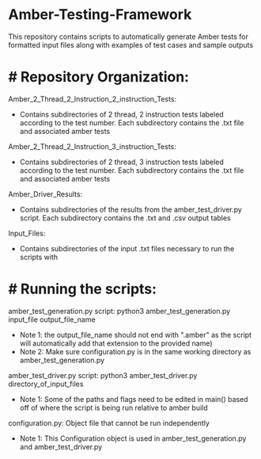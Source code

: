 # Amber-Testing-Framework
This repository contains scripts to automatically generate Amber tests for formatted input files along with examples of test cases and sample outputs

# # Repository Organization:

Amber_2_Thread_2_Instruction_2_instruction_Tests: 

- Contains subdirectories of 2 thread, 2 instruction tests labeled according to the test number. Each subdirectory contains the .txt file and associated amber tests

Amber_2_Thread_2_Instruction_3_instruction_Tests:

- Contains subdirectories of 2 thread, 3 instruction tests labeled according to the test number. Each subdirectory contains the .txt file and associated amber tests

Amber_Driver_Results:

- Contains subdirectories of the results from the amber_test_driver.py script. Each subdirectory contains the .txt and .csv output tables

Input_Files: 

- Contains subdirectories of the input .txt files necessary to run the scripts with



# # Running the scripts:

amber_test_generation.py script: python3 amber_test_generation.py input_file output_file_name

- Note 1: the output_file_name should not end with ".amber" as the script will automatically add that extension to the provided name)
- Note 2: Make sure configuration.py is in the same working directory as amber_test_generation.py

amber_test_driver.py script: python3 amber_test_driver.py directory_of_input_files

- Note 1: Some of the paths and flags need to be edited in main() based off of where the script is being run relative to amber build 

configuration.py: Object file that cannot be run independently 
- Note 1: This Configuration object is used in amber_test_generation.py and amber_test_driver.py


 
